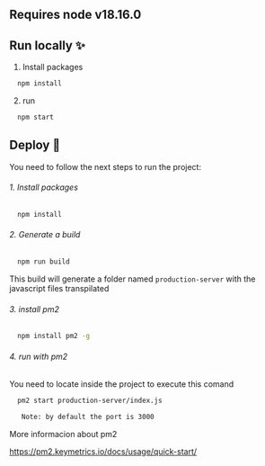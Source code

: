   ## Requires node v18.16.0

  
  ## Run locally ✨ 

  1. Install packages
  ~~~bash  
    npm install
  ~~~
  2. run

  ~~~bash  
    npm start
  ~~~


  ## Deploy 🚀  
  You need to follow the next steps to run the project:


  ###### 1. Install packages

  ~~~bash  
    npm install
  ~~~

  ###### 2. Generate a build

  ~~~bash  
    npm run build
  ~~~

  This build will generate a folder named `production-server` with the javascript files transpilated

  ###### 3. install pm2

  ~~~bash  
    npm install pm2 -g
  ~~~
###### 4. run with pm2

You need to locate inside the project to execute this comand
  ~~~bash  
    pm2 start production-server/index.js
  ~~~
  ~~~bash  
     Note: by default the port is 3000
  ~~~
More informacion about pm2

https://pm2.keymetrics.io/docs/usage/quick-start/

